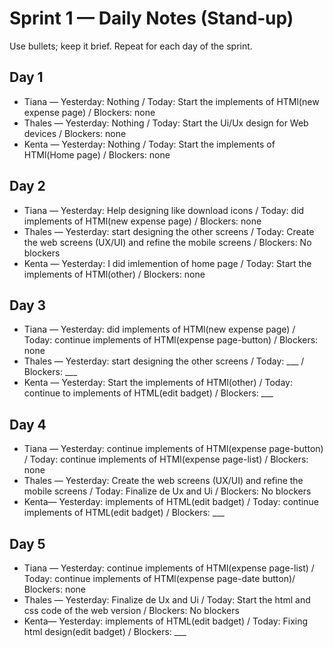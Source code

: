 # Sprint 1 — Daily Notes (Stand‑up)

Use bullets; keep it brief. Repeat for each day of the sprint.

## Day 1
- Tiana — Yesterday: Nothing / Today: Start the implements of HTMl(new expense page) / Blockers: none
- Thales — Yesterday: Nothing / Today: Start the Ui/Ux design for Web devices / Blockers: none
- Kenta — Yesterday: Nothing / Today: Start the implements of HTMl(Home page)  / Blockers: none

## Day 2
- Tiana — Yesterday: Help designing like download icons / Today: did implements of HTMl(new expense page) / Blockers: none
- Thales — Yesterday: start designing the other screens / Today: Create the web screens (UX/UI) and refine the mobile screens / Blockers: No blockers
- Kenta — Yesterday: I did imlemention of home page / Today: Start the implements of HTMl(other)  / Blockers: none

## Day 3
- Tiana — Yesterday: did implements of HTMl(new expense page) / Today: continue  implements of HTMl(expense page-button) / Blockers: none
- Thales — Yesterday: start designing the other screens / Today: ___ / Blockers: ___
- Kenta — Yesterday:  Start the implements of HTMl(other)  / Today: continue to implements of HTML(edit badget) / Blockers: ___

## Day 4
- Tiana — Yesterday: continue  implements of HTMl(expense page-button) / Today: continue  implements of HTMl(expense page-list) / Blockers: none
- Thales — Yesterday: Create the web screens (UX/UI) and refine the mobile screens / Today: Finalize de Ux and Ui / Blockers: No blockers
- Kenta— Yesterday: implements of HTML(edit badget) / Today: continue implements of HTML(edit badget) / Blockers: ___

## Day 5
- Tiana — Yesterday: continue  implements of HTMl(expense page-list) / Today: continue  implements of HTMl(expense page-date button)/ Blockers: none
- Thales — Yesterday: Finalize de Ux and Ui  / Today: Start the html and css code of the web version / Blockers: No blockers
- Kenta— Yesterday: implements of HTML(edit badget) / Today: Fixing html design(edit badget) / Blockers: ___

